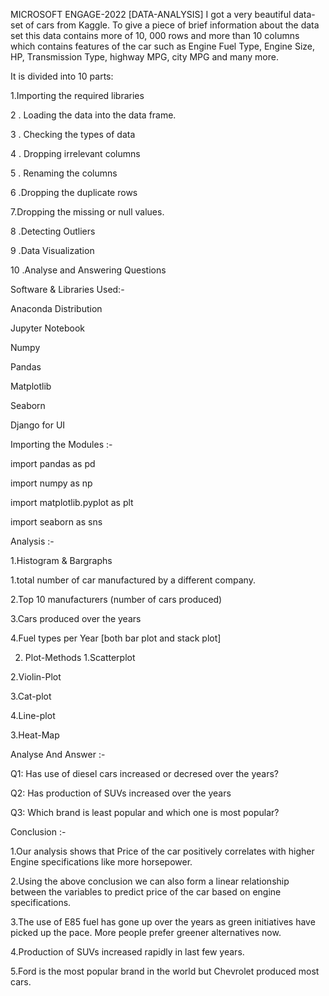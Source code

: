 MICROSOFT ENGAGE-2022
[DATA-ANALYSIS]
I got a very beautiful data-set of cars from Kaggle. To give a piece of brief information about the data set this data contains more of 10, 000 rows and more than 10 columns which contains features of the car such as Engine Fuel Type, Engine Size, HP, Transmission Type, highway MPG, city MPG and many more.

It is divided into 10 parts:

1.Importing the required libraries

2 . Loading the data into the data frame.

3 . Checking the types of data

4 . Dropping irrelevant columns

5 . Renaming the columns

6 .Dropping the duplicate rows

7.Dropping the missing or null values.

8 .Detecting Outliers

9 .Data Visualization

10 .Analyse and Answering Questions

Software & Libraries Used:-

Anaconda Distribution

Jupyter Notebook

Numpy

Pandas

Matplotlib

Seaborn

Django for UI

Importing the Modules :-

import pandas as pd

import numpy as np

import matplotlib.pyplot as plt

import seaborn as sns

Analysis :-

1.Histogram & Bargraphs

1.total number of car manufactured by a different company.

2.Top 10 manufacturers (number of cars produced)

3.Cars produced over the years

4.Fuel types per Year [both bar plot and stack plot]

2. Plot-Methods
1.Scatterplot

2.Violin-Plot

3.Cat-plot

4.Line-plot


3.Heat-Map

Analyse And Answer :-

Q1: Has use of diesel cars increased or decresed over the years?

Q2: Has production of SUVs increased over the years

Q3: Which brand is least popular and which one is most popular?

Conclusion :-

1.Our analysis shows that Price of the car positively correlates with higher Engine specifications like more horsepower.

2.Using the above conclusion we can also form a linear relationship between the variables to predict price of the car based on engine specifications.

3.The use of E85 fuel has gone up over the years as green initiatives have picked up the pace. More people prefer greener alternatives now.

4.Production of SUVs increased rapidly in last few years.

5.Ford is the most popular brand in the world but Chevrolet produced most cars.

 
